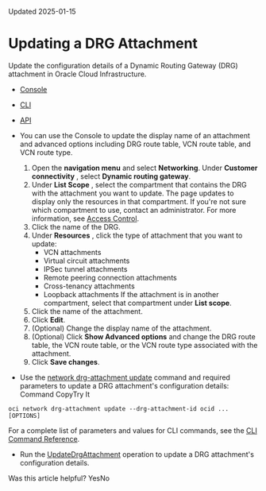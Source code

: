 Updated 2025-01-15
# Updating a DRG Attachment
Update the configuration details of a Dynamic Routing Gateway (DRG) attachment in Oracle Cloud Infrastructure. 
  * [Console](https://docs.oracle.com/en-us/iaas/Content/Network/Tasks/drg-update-attachment.htm)
  * [CLI](https://docs.oracle.com/en-us/iaas/Content/Network/Tasks/drg-update-attachment.htm)
  * [API](https://docs.oracle.com/en-us/iaas/Content/Network/Tasks/drg-update-attachment.htm)


  * You can use the Console to update the display name of an attachment and advanced options including DRG route table, VCN route table, and VCN route type.
    1. Open the **navigation menu** and select **Networking**. Under **Customer connectivity** , select **Dynamic routing gateway**.
    2. Under **List Scope** , select the compartment that contains the DRG with the attachment you want to update.
The page updates to display only the resources in that compartment. If you're not sure which compartment to use, contact an administrator. For more information, see [Access Control](https://docs.oracle.com/en-us/iaas/Content/Network/Concepts/accesscontrol.htm#Access_Control).
    3. Click the name of the DRG.
    4. Under **Resources** , click the type of attachment that you want to update: 
       * VCN attachments 
       * Virtual circuit attachments 
       * IPSec tunnel attachments
       * Remote peering connection attachments 
       * Cross-tenancy attachments
       * Loopback attachments
If the attachment is in another compartment, select that compartment under **List scope**.
    5. Click the name of the attachment. 
    6. Click **Edit**. 
    7. (Optional) Change the display name of the attachment. 
    8. (Optional) Click **Show Advanced options** and change the DRG route table, the VCN route table, or the VCN route type associated with the attachment. 
    9. Click **Save changes**. 
  * Use the [network drg-attachment update](https://docs.oracle.com/iaas/tools/oci-cli/latest/oci_cli_docs/cmdref/network/drg-attachment/update.html) command and required parameters to update a DRG attachment's configuration details:
Command
CopyTry It
```
oci network drg-attachment update --drg-attachment-id ocid ... [OPTIONS]
```

For a complete list of parameters and values for CLI commands, see the [CLI Command Reference](https://docs.oracle.com/iaas/tools/oci-cli/latest).
  * Run the [UpdateDrgAttachment](https://docs.oracle.com/iaas/api/#/en/iaas/latest/DrgAttachment/UpdateDrgAttachment) operation to update a DRG attachment's configuration details.


Was this article helpful?
YesNo

